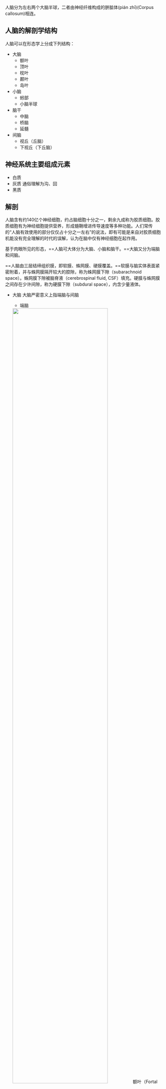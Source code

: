 人脑分为左右两个大脑半球，二者由神经纤维构成的胼胝体(pián zhī)(Corpus callosum)相连。

## 人脑的解剖学结构
人脑可以在形态学上分成下列结构：
+ 大脑
  + 额叶
  + 顶叶
  + 枕叶
  + 颞叶
  + 岛叶
+ 小脑
  + 蚓部
  + 小脑半球
+ 脑干
  + 中脑
  + 桥脑
  + 延髓
+ 间脑
  + 视丘（丘脑）
  + 下视丘（下丘脑）
## 神经系统主要组成元素
+ 白质
+ 灰质
  通俗理解为沟、回 
+ 黑质

## 解剖
人脑含有约140亿个神经细胞，约占脑细胞十分之一，剩余九成称为胶质细胞。胶质细胞有为神经细胞提供营养，形成髓鞘增进传导速度等多种功能。人们常传的“人脑有效使用的部分仅仅占十分之一左右”的说法，即有可能是来自对胶质细胞机能没有完全理解的时代的误解，认为在脑中仅有神经细胞在起作用。

基于肉眼所见的形态，==人脑可大体分为大脑、小脑和脑干。==大脑又分为端脑和间脑。

==人脑由三层结缔组织膜，即软膜、蛛网膜、硬膜覆盖。==软膜与脑实体表面紧密附着，并与蛛网膜隔开较大的腔隙，称为蛛网膜下隙（subarachnoid space）。蛛网膜下隙被脑脊液（cerebrospinal fluid, CSF）填充。硬膜与蛛网膜之间存在少许间隙，称为硬膜下隙（subdural space），内含少量液体。

+ 大脑
  大脑严密意义上指端脑与间脑
  + 端脑

  <img src="https://upload.wikimedia.org/wikipedia/commons/5/5b/Brain-anatomy.jpg" width="80%">
  额叶（Fortal Lobe红色）、顶叶（Parietal Lobe橙色）、颞叶（Temporal Lobe绿色）、枕叶（Occipital Lobe黄色）、小脑（Cerebellum蓝色）、脑干（Brain stem灰色）
  
  岛叶(Insula)是大脑皮质（灰质）的一部分，它是向内凹陷的皮层区域。它与额叶、颞叶和顶叶的皮层相连通。
  
  + 间脑（diencephalon）
  间脑位于端脑与中脑之间，大部分被大脑两侧半球所遮盖，间脑呈楔形，下部与中脑相连。间脑主要分为丘脑和下丘脑。
  <img src="https://upload.wikimedia.org/wikipedia/commons/c/c4/Diencephalon_small.gif" width="70%">
  
  
  间脑（红色）位置
  
  + 丘脑(thalamus)
  丘脑与视觉有关

    <img src="https://upload.wikimedia.org/wikipedia/commons/thumb/c/ce/Brain_chrischan_thalamus.jpg/800px-Brain_chrischan_thalamus.jpg" width="50%">

    + 下丘脑(Hypothalamus)
    下丘脑是调节内脏活动和内分泌活动的较为高级神经中枢所在，又称丘脑下部。通过脑下垂体链接神经系统和分泌系统。在人体中，它和杏核的大小相当
    
    <img src="https://upload.wikimedia.org/wikipedia/commons/thumb/4/4e/Illu_diencephalon.jpg/250px-Illu_diencephalon.jpg" width="50%">
    
    <img src="https://upload.wikimedia.org/wikipedia/commons/6/67/Hypothalamus_small.gif" width="50%">
+ 小脑
小脑在感觉感知、协调性，和运动控制中扮演重要角色。小脑不会主动发起动作，但会接受来自脊髓感觉系统和其他脑区的讯号，影响运动协调、精确度和准确的实际控制。小脑通过丘脑等通路与大脑皮层相连。

<img src="https://upload.wikimedia.org/wikipedia/commons/a/a7/Cerebellum_NIH.png" width="50%">

小脑显示为紫色

<img src="https://upload.wikimedia.org/wikipedia/commons/0/00/CerebellumDiv_zh.png" width="50%">

蚓部为小脑左右半球连结的部分，中间有神经元链接两个不安丘的息作交流。上方有一条硬脑膜结构，小脑链将小脑左右半球分隔。

+ 脑干
脑部除了大脑、小脑、间脑以外的区域合称为难干。
脑干(brain stem)上接大脑、背靠小脑、尾侧与脊髓相连、前侧依次分别为中脑(Midbrain)、桥脑(Pons)延髓(Medulla)。

<img src="https://upload.wikimedia.org/wikipedia/commons/thumb/6/69/1311_Brain_Stem.jpg/800px-1311_Brain_Stem.jpg" width="80%">

